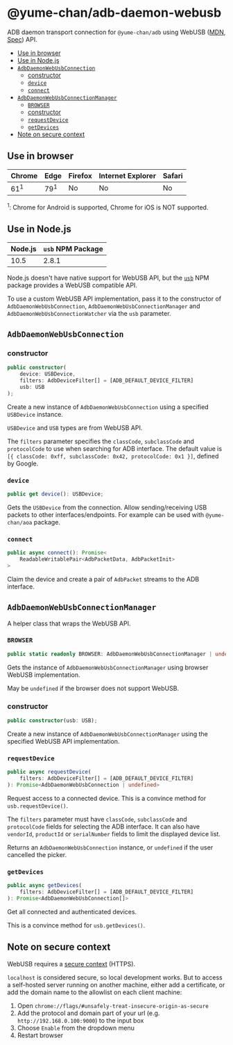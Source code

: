 # @yume-chan/adb-daemon-webusb

ADB daemon transport connection for `@yume-chan/adb` using WebUSB ([MDN](https://developer.mozilla.org/en-US/docs/Web/API/USB), [Spec](https://wicg.github.io/webusb)) API.

-   [Use in browser](#use-in-browser)
-   [Use in Node.js](#use-in-nodejs)
-   [`AdbDaemonWebUsbConnection`](#adbdaemonwebusbconnection)
    -   [constructor](#constructor)
    -   [`device`](#device)
    -   [`connect`](#connect)
-   [`AdbDaemonWebUsbConnectionManager`](#adbdaemonwebusbconnectionmanager)
    -   [`BROWSER`](#browser)
    -   [constructor](#constructor-1)
    -   [`requestDevice`](#requestdevice)
    -   [`getDevices`](#getdevices)
-   [Note on secure context](#note-on-secure-context)

## Use in browser

| Chrome         | Edge           | Firefox | Internet Explorer | Safari |
| -------------- | -------------- | ------- | ----------------- | ------ |
| 61<sup>1</sup> | 79<sup>1</sup> | No      | No                | No     |

<sup>1</sup>: Chrome for Android is supported, Chrome for iOS is NOT supported.

## Use in Node.js

| Node.js | `usb` NPM Package |
| ------- | ----------------- |
| 10.5    | 2.8.1             |

Node.js doesn't have native support for WebUSB API, but the [`usb`](https://www.npmjs.com/package/usb) NPM package provides a WebUSB compatible API.

To use a custom WebUSB API implementation, pass it to the constructor of `AdbDaemonWebUsbConnection`, `AdbDaemonWebUsbConnectionManager` and `AdbDaemonWebUsbConnectionWatcher` via the `usb` parameter.

## `AdbDaemonWebUsbConnection`

### constructor

```ts
public constructor(
    device: USBDevice,
    filters: AdbDeviceFilter[] = [ADB_DEFAULT_DEVICE_FILTER]
    usb: USB
);
```

Create a new instance of `AdbDaemonWebUsbConnection` using a specified `USBDevice` instance.

`USBDevice` and `USB` types are from WebUSB API.

The `filters` parameter specifies the `classCode`, `subclassCode` and `protocolCode` to use when searching for ADB interface. The default value is `[{ classCode: 0xff, subclassCode: 0x42, protocolCode: 0x1 }]`, defined by Google.

### `device`

```ts
public get device(): USBDevice;
```

Gets the `USBDevice` from the connection. Allow sending/receiving USB packets to other interfaces/endpoints. For example can be used with `@yume-chan/aoa` package.

### `connect`

```ts
public async connect(): Promise<
    ReadableWritablePair<AdbPacketData, AdbPacketInit>
>
```

Claim the device and create a pair of `AdbPacket` streams to the ADB interface.

## `AdbDaemonWebUsbConnectionManager`

A helper class that wraps the WebUSB API.

### `BROWSER`

```ts
public static readonly BROWSER: AdbDaemonWebUsbConnectionManager | undefined;
```

Gets the instance of `AdbDaemonWebUsbConnectionManager` using browser WebUSB implementation.

May be `undefined` if the browser does not support WebUSB.

### constructor

```ts
public constructor(usb: USB);
```

Create a new instance of `AdbDaemonWebUsbConnectionManager` using the specified WebUSB API implementation.

### `requestDevice`

```ts
public async requestDevice(
    filters: AdbDeviceFilter[] = [ADB_DEFAULT_DEVICE_FILTER]
): Promise<AdbDaemonWebUsbConnection | undefined>
```

Request access to a connected device.
This is a convince method for `usb.requestDevice()`.

The `filters` parameter must have `classCode`, `subclassCode` and `protocolCode` fields for selecting the ADB interface. It can also have `vendorId`, `productId` or `serialNumber` fields to limit the displayed device list.

Returns an `AdbDaemonWebUsbConnection` instance, or `undefined` if the user cancelled the picker.

### `getDevices`

```ts
public async getDevices(
    filters: AdbDeviceFilter[] = [ADB_DEFAULT_DEVICE_FILTER]
): Promise<AdbDaemonWebUsbConnection[]>
```

Get all connected and authenticated devices.

This is a convince method for `usb.getDevices()`.

## Note on secure context

WebUSB requires a [secure context](https://developer.mozilla.org/en-US/docs/Web/Security/Secure_Contexts) (HTTPS).

`localhost` is considered secure, so local development works. But to access a self-hosted server running on another machine, either add a certificate, or add the domain name to the allowlist on each client machine:

1. Open `chrome://flags/#unsafely-treat-insecure-origin-as-secure`
2. Add the protocol and domain part of your url (e.g. `http://192.168.0.100:9000`) to the input box
3. Choose `Enable` from the dropdown menu
4. Restart browser
